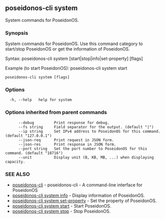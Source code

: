 ## poseidonos-cli system

System commands for PoseidonOS.

### Synopsis


System commands for PoseidonOS. Use this command category to start/stop
PoseidonOS or get the information of PoseidonOS.

Syntax: 
  poseidonos-cli system [start|stop|info|set-property] [flags]

Example (to start PoseidonOS):
  poseidonos-cli system start
	  

```
poseidonos-cli system [flags]
```

### Options

```
  -h, --help   help for system
```

### Options inherited from parent commands

```
      --debug         Print response for debug.
      --fs string     Field separator for the output. (default "|")
      --ip string     Set IPv4 address to PoseidonOS for this command. (default "127.0.0.1")
      --json-req      Print request in JSON form.
      --json-res      Print response in JSON form.
      --port string   Set the port number to PoseidonOS for this command. (default "18716")
      --unit          Display unit (B, KB, MB, ...) when displaying capacity.
```

### SEE ALSO

* [poseidonos-cli](poseidonos-cli.md)	 - poseidonos-cli - A command-line interface for PoseidonOS
* [poseidonos-cli system info](poseidonos-cli_system_info.md)	 - Display information of PoseidonOS.
* [poseidonos-cli system set-property](poseidonos-cli_system_set-property.md)	 - Set the property of PoseidonOS.
* [poseidonos-cli system start](poseidonos-cli_system_start.md)	 - Start PoseidonOS.
* [poseidonos-cli system stop](poseidonos-cli_system_stop.md)	 - Stop PoseidonOS.

